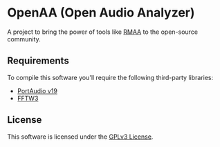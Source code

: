 # OpenAA (Open Audio Analyzer)

A project to bring the power of tools like [RMAA](http://audio.rightmark.org/products/rmaa.shtml) to the open-source community.

## Requirements

To compile this software you'll require the following third-party libraries:

  - [PortAudio v19](http://portaudio.com/)
  - [FFTW3](http://www.fftw.org/)

## License

This software is licensed under the [GPLv3 License](/LICENSE).

